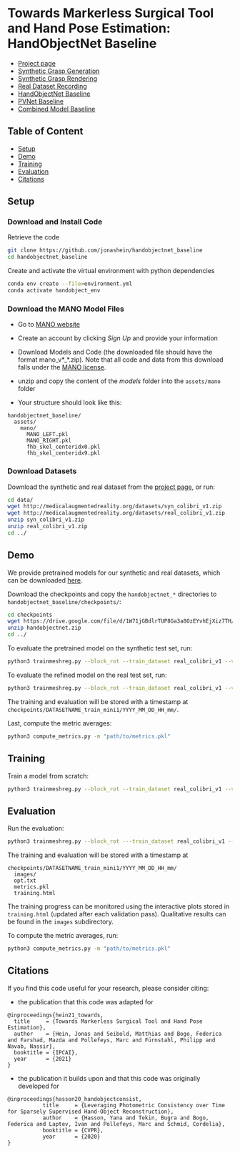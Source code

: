 # Towards Markerless Surgical Tool and Hand Pose Estimation: HandObjectNet Baseline

- [Project page](http://medicalaugmentedreality.org/handobject.html) <!-- - [Paper](http://arxiv.org/abs/2004.13449) -->
- [Synthetic Grasp Generation](https://github.com/jonashein/grasp_generator)
- [Synthetic Grasp Rendering](https://github.com/jonashein/grasp_renderer)
- [Real Dataset Recording](https://github.com/jonashein/handobject_dataset_recorder)
- [HandObjectNet Baseline](https://github.com/jonashein/handobjectnet_baseline)
- [PVNet Baseline](https://github.com/jonashein/pvnet_baseline)
- [Combined Model Baseline](https://github.com/jonashein/baseline_combination)

## Table of Content

- [Setup](#setup)
- [Demo](#demo)
- [Training](#training)
- [Evaluation](#evaluation)
- [Citations](#citations)

## Setup

### Download and Install Code

Retrieve the code
```sh
git clone https://github.com/jonashein/handobjectnet_baseline
cd handobjectnet_baseline
```

Create and activate the virtual environment with python dependencies
```sh
conda env create --file=environment.yml
conda activate handobject_env
```

### Download the MANO Model Files

- Go to [MANO website](http://mano.is.tue.mpg.de/)
- Create an account by clicking *Sign Up* and provide your information
- Download Models and Code (the downloaded file should have the format mano_v*_*.zip). Note that all code and data from this download falls under the [MANO license](http://mano.is.tue.mpg.de/license).
- unzip and copy the content of the *models* folder into the `assets/mano` folder

- Your structure should look like this:

```
handobjectnet_baseline/
  assets/
    mano/
      MANO_LEFT.pkl
      MANO_RIGHT.pkl
      fhb_skel_centeridx0.pkl
      fhb_skel_centeridx9.pkl
```

### Download Datasets
Download the synthetic and real dataset from the [project page](http://medicalaugmentedreality.org/handobject.html), 
or run:
```sh
cd data/
wget http://medicalaugmentedreality.org/datasets/syn_colibri_v1.zip
wget http://medicalaugmentedreality.org/datasets/real_colibri_v1.zip
unzip syn_colibri_v1.zip
unzip real_colibri_v1.zip
cd ../
```

## Demo
We provide pretrained models for our synthetic and real datasets, which can be downloaded [here](https://drive.google.com/file/d/1W71jGBdlrTUP8Ga3a8OzEYvhEjXiz7TH/view?usp=sharing).

Download the checkpoints and copy the `handobjectnet_*` directories to `handobjectnet_baseline/checkpoints/`:
```sh
cd checkpoints
wget https://drive.google.com/file/d/1W71jGBdlrTUP8Ga3a8OzEYvhEjXiz7TH/view?usp=sharing
unzip handobjectnet.zip
cd ../
```

To evaluate the pretrained model on the synthetic test set, run:
```sh
python3 trainmeshreg.py --block_rot --train_dataset real_colibri_v1 --val_dataset real_colibri_v1 --val_split test --evaluate --display_freq 1 --resume checkpoints/handobjectnet_pretrained_cv0/model_best.pth
```

To evaluate the refined model on the real test set, run:
```sh
python3 trainmeshreg.py --block_rot --train_dataset real_colibri_v1 --val_dataset real_colibri_v1 --val_split test --evaluate --display_freq 1 --resume checkpoints/handobjectnet_refined_cv0/model_best.pth
```
The training and evaluation will be stored with a timestamp at `checkpoints/DATASETNAME_train_mini1/YYYY_MM_DD_HH_mm/`.

Last, compute the metric averages:
```sh
python3 compute_metrics.py -m "path/to/metrics.pkl"
```

## Training

Train a model from scratch:
```sh
python3 trainmeshreg.py --block_rot --train_dataset real_colibri_v1 --val_dataset real_colibri_v1 --val_split val
```

## Evaluation

Run the evaluation:
```sh
python3 trainmeshreg.py --block_rot ---train_dataset real_colibri_v1 --val_dataset real_colibri_v1 --val_split test --evaluate --display_freq 1 --resume path/to/model_checkpoint.pth
```

The training and evaluation will be stored with a timestamp at 
```
checkpoints/DATASETNAME_train_mini1/YYYY_MM_DD_HH_mm/
  images/
  opt.txt
  metrics.pkl
  training.html
```
The training progress can be monitored using the interactive plots stored in `training.html` (updated after each validation pass). 
Qualitative results can be found in the `images` subdirectory. 

To compute the metric averages, run:
```sh
python3 compute_metrics.py -m "path/to/metrics.pkl"
```

## Citations

If you find this code useful for your research, please consider citing:

* the publication that this code was adapted for
```
@inproceedings{hein21_towards,
  title     = {Towards Markerless Surgical Tool and Hand Pose Estimation},
  author    = {Hein, Jonas and Seibold, Matthias and Bogo, Federica and Farshad, Mazda and Pollefeys, Marc and Fürnstahl, Philipp and Navab, Nassir},
  booktitle = {IPCAI},
  year      = {2021}
}
```

* the publication it builds upon and that this code was originally developed for
```
@inproceedings{hasson20_handobjectconsist,
	       title     = {Leveraging Photometric Consistency over Time for Sparsely Supervised Hand-Object Reconstruction},
	       author    = {Hasson, Yana and Tekin, Bugra and Bogo, Federica and Laptev, Ivan and Pollefeys, Marc and Schmid, Cordelia},
	       booktitle = {CVPR},
	       year      = {2020}
}
```
